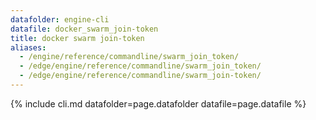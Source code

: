```yaml
---
datafolder: engine-cli
datafile: docker_swarm_join-token
title: docker swarm join-token
aliases:
  - /engine/reference/commandline/swarm_join_token/
  - /edge/engine/reference/commandline/swarm_join_token/
  - /edge/engine/reference/commandline/swarm_join-token/
---
```

<!--
This page is automatically generated from Docker's source code. If you want to
suggest a change to the text that appears here, open a ticket or pull request
in the source repository on GitHub:

https://github.com/docker/cli
-->

{% include cli.md datafolder=page.datafolder datafile=page.datafile %}

